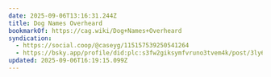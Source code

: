 ```yaml
---
date: 2025-09-06T13:16:31.244Z
title: Dog Names Overheard
bookmarkOf: https://cag.wiki/Dog+Names+Overheard
syndication:
  - https://social.coop/@caseyg/115157539250541264
  - https://bsky.app/profile/did:plc:s3fw2giksymfvruno3tvem4k/post/3ly6b3xie2l2l
updated: 2025-09-06T16:19:15.099Z
---
```


